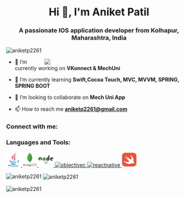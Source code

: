 <h1 align="center">Hi 👋, I'm Aniket Patil</h1>
<h3 align="center">A passionate IOS application developer from Kolhapur, Maharashtra, India</h3>

<p align="left"> <img src="https://komarev.com/ghpvc/?username=aniketp2261&label=Profile%20views&color=0e75b6&style=flat" alt="aniketp2261" /> </p>
<img align="right" width="400" src="https://images.app.goo.gl/8ZtiEs4c235mnyC19">

- 🔭 I’m currently working on **VKonnect & MechUni**

- 🌱 I’m currently learning **Swift,Cocoa Touch, MVC, MVVM, SPRING, SPRING BOOT**

- 👯 I’m looking to collaborate on **Mech Uni App**

- 📫 How to reach me **aniketp2261@gmail.com**

<h3 align="left">Connect with me:</h3>
<p align="left">
</p>

<h3 align="left">Languages and Tools:</h3>
<p align="left"> <a href="https://www.java.com" target="_blank" rel="noreferrer"> <img src="https://raw.githubusercontent.com/devicons/devicon/master/icons/java/java-original.svg" alt="java" width="40" height="40"/> </a> <a href="https://www.mongodb.com/" target="_blank" rel="noreferrer"> <img src="https://raw.githubusercontent.com/devicons/devicon/master/icons/mongodb/mongodb-original-wordmark.svg" alt="mongodb" width="40" height="40"/> </a> <a href="https://nodejs.org" target="_blank" rel="noreferrer"> <img src="https://raw.githubusercontent.com/devicons/devicon/master/icons/nodejs/nodejs-original-wordmark.svg" alt="nodejs" width="40" height="40"/> </a> <a href="https://developer.apple.com/library/archive/documentation/Cocoa/Conceptual/ProgrammingWithObjectiveC/Introduction/Introduction.html" target="_blank" rel="noreferrer"> <img src="https://www.vectorlogo.zone/logos/apple_objectivec/apple_objectivec-icon.svg" alt="objectivec" width="40" height="40"/> </a> <a href="https://reactnative.dev/" target="_blank" rel="noreferrer"> <img src="https://reactnative.dev/img/header_logo.svg" alt="reactnative" width="40" height="40"/> </a> <a href="https://developer.apple.com/swift/" target="_blank" rel="noreferrer"> <img src="https://raw.githubusercontent.com/devicons/devicon/master/icons/swift/swift-original.svg" alt="swift" width="40" height="40"/> </a> </p>

<p><img align="left" src="https://github-readme-stats.vercel.app/api/top-langs?username=aniketp2261&show_icons=true&locale=en&layout=compact" alt="aniketp2261" /></p>

<p>&nbsp;<img align="center" src="https://github-readme-stats.vercel.app/api?username=aniketp2261&show_icons=true&locale=en" alt="aniketp2261" /></p>

<p><img align="center" src="https://github-readme-streak-stats.herokuapp.com/?user=aniketp2261&" alt="aniketp2261" /></p>
